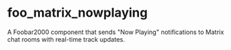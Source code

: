 # foo_matrix_nowplaying
A Foobar2000 component that sends "Now Playing" notifications to Matrix chat rooms with real-time track updates.
